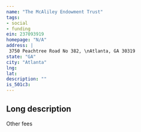 ```yaml
---
name: "The McAliley Endowment Trust"
tags:
- social
- funding
ein: 237093919
homepage: "N/A"
address: |
 3750 Peachtree Road No 382, \nAtlanta, GA 30319
state: "GA"
city: "Atlanta"
lng: 
lat: 
description: ""
is_501c3: 
---
```


## Long description

Other fees
